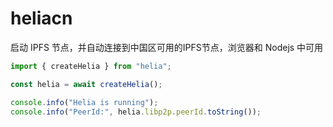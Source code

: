 # heliacn

启动 IPFS 节点，并自动连接到中国区可用的IPFS节点，浏览器和 Nodejs 中可用

```ts
import { createHelia } from "helia";

const helia = await createHelia();

console.info("Helia is running");
console.info("PeerId:", helia.libp2p.peerId.toString());
```
